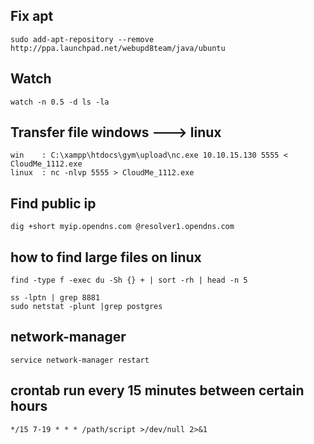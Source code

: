 ## Fix apt 
```
sudo add-apt-repository --remove http://ppa.launchpad.net/webupd8team/java/ubuntu
```

## Watch
```
watch -n 0.5 -d ls -la
```

## Transfer file windows ---> linux
```
win    : C:\xampp\htdocs\gym\upload\nc.exe 10.10.15.130 5555 < CloudMe_1112.exe
linux  : nc -nlvp 5555 > CloudMe_1112.exe
```

## Find public ip
```
dig +short myip.opendns.com @resolver1.opendns.com
```
## how to find large files on linux
```
find -type f -exec du -Sh {} + | sort -rh | head -n 5

ss -lptn | grep 8881
sudo netstat -plunt |grep postgres
```

##   network-manager 
```
service network-manager restart
```
## crontab run every 15 minutes between certain hours
```
*/15 7-19 * * * /path/script >/dev/null 2>&1
```

